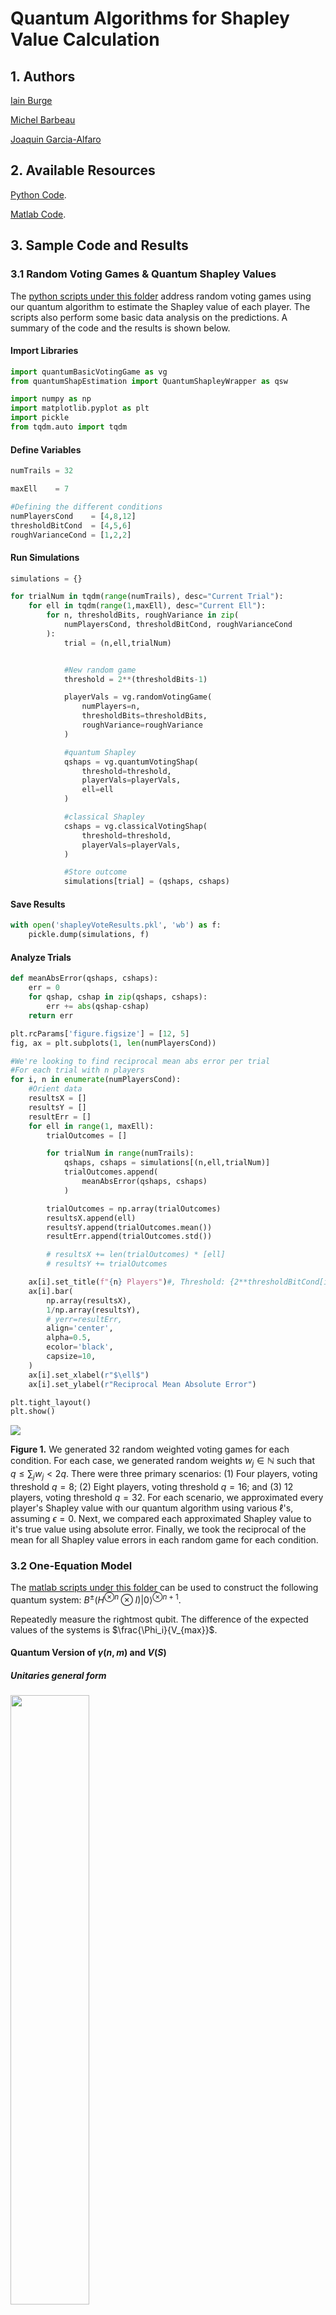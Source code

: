 # Quantum Algorithms for Shapley Value Calculation

## 1. Authors

<a href="https://github.com/iain-burge/iain-burge">Iain Burge</a>

<a href="https://carleton.ca/scs/people/michel-barbeau/">Michel Barbeau</a>

<a href="http://www-public.imtbs-tsp.eu/~garcia_a/web/">Joaquin Garcia-Alfaro</a>

## 2. Available Resources

<a href="https://github.com/iain-burge/QuantumShapleyValueAlgorithm/tree/main/python/">Python Code</a>.

<a href="https://github.com/iain-burge/QuantumShapleyValueAlgorithm/tree/main/matlab/">Matlab Code</a>.

## 3. Sample Code and Results

### 3.1 Random Voting Games & Quantum Shapley Values

The <a href="https://github.com/iain-burge/QuantumShapleyValueAlgorithm/tree/main/python/">python scripts under this folder</a>
address random voting games using our quantum algorithm to estimate the Shapley value of each player. The scripts also perform
some basic data analysis on the predictions. A summary of the code and the results is shown below.

#### Import Libraries

``` python
import quantumBasicVotingGame as vg
from quantumShapEstimation import QuantumShapleyWrapper as qsw

import numpy as np
import matplotlib.pyplot as plt
import pickle
from tqdm.auto import tqdm
```
#### Define Variables

``` python
numTrails = 32

maxEll    = 7

#Defining the different conditions
numPlayersCond    = [4,8,12]
thresholdBitCond  = [4,5,6]
roughVarianceCond = [1,2,2]
```

#### Run Simulations

``` python
simulations = {}

for trialNum in tqdm(range(numTrails), desc="Current Trial"):
    for ell in tqdm(range(1,maxEll), desc="Current Ell"):
        for n, thresholdBits, roughVariance in zip(
            numPlayersCond, thresholdBitCond, roughVarianceCond
        ):
            trial = (n,ell,trialNum)


            #New random game
            threshold = 2**(thresholdBits-1)

            playerVals = vg.randomVotingGame(
                numPlayers=n,
                thresholdBits=thresholdBits,
                roughVariance=roughVariance
            )

            #quantum Shapley
            qshaps = vg.quantumVotingShap(
                threshold=threshold,
                playerVals=playerVals,
                ell=ell
            )

            #classical Shapley
            cshaps = vg.classicalVotingShap(
                threshold=threshold,
                playerVals=playerVals,
            )

            #Store outcome
            simulations[trial] = (qshaps, cshaps)

```

#### Save Results

``` python
with open('shapleyVoteResults.pkl', 'wb') as f:
    pickle.dump(simulations, f)
```
#### Analyze Trials

``` python
def meanAbsError(qshaps, cshaps):
    err = 0
    for qshap, cshap in zip(qshaps, cshaps):
        err += abs(qshap-cshap)
    return err
```
``` python
plt.rcParams['figure.figsize'] = [12, 5]
fig, ax = plt.subplots(1, len(numPlayersCond))

#We're looking to find reciprocal mean abs error per trial
#For each trial with n players
for i, n in enumerate(numPlayersCond):
    #Orient data
    resultsX = []
    resultsY = []
    resultErr = []
    for ell in range(1, maxEll):
        trialOutcomes = []

        for trialNum in range(numTrails):
            qshaps, cshaps = simulations[(n,ell,trialNum)]
            trialOutcomes.append(
                meanAbsError(qshaps, cshaps)
            )

        trialOutcomes = np.array(trialOutcomes)
        resultsX.append(ell)
        resultsY.append(trialOutcomes.mean())
        resultErr.append(trialOutcomes.std())

        # resultsX += len(trialOutcomes) * [ell]
        # resultsY += trialOutcomes

    ax[i].set_title(f"{n} Players")#, Threshold: {2**thresholdBitCond[i]}")
    ax[i].bar(
        np.array(resultsX),
        1/np.array(resultsY),
        # yerr=resultErr,
        align='center',
        alpha=0.5,
        ecolor='black',
        capsize=10,
    )
    ax[i].set_xlabel(r"$\ell$")
    ax[i].set_ylabel(r"Reciprocal Mean Absolute Error")

plt.tight_layout()
plt.show()
```

![](figures/546.png)

**Figure 1.** We generated 32 random weighted voting games for each condition. For each case, we generated random weights $w_j\in \mathbb{N}$ such that $q\leq \sum_j w_j < 2q$. There were three primary scenarios: (1) Four players, voting threshold $q=8$; (2) Eight players, voting threshold $q=16$; and (3) 12 players, voting threshold $q=32$. For each scenario, we approximated every player's Shapley value with our quantum algorithm using various $\ell$'s, assuming $\epsilon=0$. Next, we compared each approximated Shapley value to it's true value using absolute error. Finally, we took the reciprocal of the mean for all Shapley value errors in each random game for each condition.

### 3.2 One-Equation Model

The <a href="https://github.com/iain-burge/QuantumShapleyValueAlgorithm/tree/main/matlab/">matlab scripts under this folder</a> can
be used to construct the following quantum system: $B^{\pm} (H^{\otimes n}\otimes I) \vert 0 \rangle^{\otimes n+1}$.

Repeatedly measure the rightmost qubit. The difference of the expected values of the systems is $\frac{\Phi_i}{V_{max}}$.

#### Quantum Version of $\gamma(n,m)$ and $V(S)$

##### Unitaries general form

<img src="https://github.com/iain-burge/QuantumShapleyValueAlgorithm/blob/main/figures/matlab1.png" width=50%>

where

* $\phi^{\pm}(i,n) = \gamma(n,c(i))  \cdot V^{\pm}(i)$
* $c(i)$ is the number of ones in the binary representation of $i$.

``` matlab
gamma = @(n,m) 1 / ( nchoosek(n,m)*(n+1) );
c = @(i) nnz(dec2bin(i)-'0');
```

Example assuming $n+1=3, F = {0, 1, 2}$ and $i=1$

``` matlab
V_empty = 0;
V_0 = 0;
V_0_1  = 1;
V_0_2  = 1;
V_1 = 0;
V_1_2 = 0;
V_2 = 0;
V_0_1_2 = 1;
```

``` {verbatim}
W(S)
```

``` matlab
W_0 = V_0 - V_empty;
W_0_1 = V_0_1 - V_1;
W_0_2 = V_0_2 - V_2
```

``` {verbatim}
W_0_2 = 1
```

``` matlab
W_0_1_2 = V_0_1_2 - V_1_2;
W = [ W_0 W_0_1 W_0_2 W_0_1_2 ];
Wmax = max(W);
phi = @(i,n) gamma(n,c(i)) * W(i+1)/Wmax;
n = 2;
B = [...
    sqrt(1-phi(0,n)) sqrt(phi(0,n))   0 0 0 0 0 0;
    sqrt(phi(0,n))  -sqrt(1-phi(0,n)) 0 0 0 0 0 0;
    0 0 sqrt(1-phi(1,n)) sqrt(phi(1,n)) 0 0 0 0;
    0 0 sqrt(phi(1,n)) -sqrt(1-phi(1,n)) 0 0 0 0;
    0 0 0 0 sqrt(1-phi(2,n))  sqrt(phi(2,n)) 0 0;
    0 0 0 0 sqrt(phi(2,n)) -sqrt(1-phi(2,n)) 0 0;
    0 0 0 0 0 0 sqrt(1-phi(3,n))  sqrt(phi(3,n));
    0 0 0 0 0 0 sqrt(phi(3,n)) -sqrt(1-phi(3,n))
    ]
```

``` {verbatim}
B = 8×8
    1.0000         0         0         0         0         0         0         0
         0   -1.0000         0         0         0         0         0         0
         0         0    0.9129    0.4082         0         0         0         0
         0         0    0.4082   -0.9129         0         0         0         0
         0         0         0         0    0.9129    0.4082         0         0
         0         0         0         0    0.4082   -0.9129         0         0
         0         0         0         0         0         0    0.8165    0.5774
         0         0         0         0         0         0    0.5774   -0.8165
```

``` matlab
% check if unitary
isequal(B*B', eye(size(B*B',1)))
```

``` {verbatim}
ans = logical
   1
```

``` matlab
% create the input state
H = gate.qft(2);
I = gate.id(2)
```

``` {verbatim}
   (1,1)        1
   (2,2)        1
```

``` matlab
% check if unitary
isequal(Bminus*Bminus', eye(size(Bminus*Bminus',1)))
```

``` {verbatim}
ans =
   1
```


``` matlab
% create the input state
H = gate.qft(2);
I = gate.id(2)
```

``` {verbatim}
   (1,1)        1
   (2,2)        1
```

``` matlab
In = u_propagate(state('000'),tensor(tensor(H,H),I))
```


``` {verbatim}
In = +0.5 |000> +0.5 |010> +0.5 |100> +0.5 |110>
```

``` matlab
u_propagate(In, B)
```


``` {verbatim}
ans = +0.5 |000> +0.456435 |010> +0.204124 |011> +0.456435 |100> +0.204124 |101> +0.408248 |110> +0.288675 |111>
```

``` matlab
% samples
u = [];
for k=1:10000
    % apply the Shappley gate
    Ou = u_propagate(In, B);
    % measure the 3rd qubit
    [~,b,~] = measure(Ou, 3);
    cbit = b - 1;
    u = [ u cbit ];
end
fprintf('Shapply value is: %2.4f', 2^n * Wmax * mean(u) );
```

``` {verbatim}
Shapply value is:    0.6800
```

## References

If using this code for research purposes, please cite:

Iain Burge, Michel Barbeau and Joaquin Garcia-Alfaro. Quantum Algorithms for Shapley Value Calculation. *To appear*. May 2023.

```
@inproceedings{burge-barbeau-alfaro2023Shapley,
  title={Quantum Algorithms for Shapley Value Calculation},
  author={Burge, Iain and Barbeau, Michel and Garcia-Alfaro, Joaquin},
  booktitle={To appear},
  pages={1--9},
  year={2023},
  month={May},
}
```



